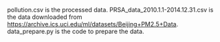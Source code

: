 pollution.csv is the processed data.
PRSA_data_2010.1.1-2014.12.31.csv is the data downloaded from https://archive.ics.uci.edu/ml/datasets/Beijing+PM2.5+Data.
data_prepare.py is the code to prepare the data.
